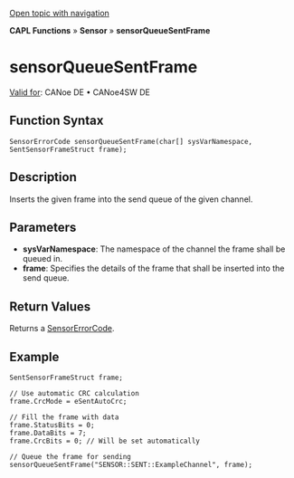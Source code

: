 [Open topic with navigation](../../../../../CANoeDEFamily.htm#Topics/CAPLFunctions/Sensor/Functions/CAPLfunctionSensorQueueSentFrame.md)

**CAPL Functions** » **Sensor** » **sensorQueueSentFrame**

# sensorQueueSentFrame

[Valid for](../../../Shared/FeatureAvailability.md): CANoe DE • CANoe4SW DE

## Function Syntax

```plaintext
SensorErrorCode sensorQueueSentFrame(char[] sysVarNamespace, SentSensorFrameStruct frame);
```

## Description

Inserts the given frame into the send queue of the given channel.

## Parameters

- **sysVarNamespace**: The namespace of the channel the frame shall be queued in.
- **frame**: Specifies the details of the frame that shall be inserted into the send queue.

## Return Values

Returns a [SensorErrorCode](../CAPLfunctionsSensorEnumeration.md).

## Example

```plaintext
SentSensorFrameStruct frame;

// Use automatic CRC calculation
frame.CrcMode = eSentAutoCrc;

// Fill the frame with data
frame.StatusBits = 0;
frame.DataBits = 7;
frame.CrcBits = 0; // Will be set automatically

// Queue the frame for sending
sensorQueueSentFrame("SENSOR::SENT::ExampleChannel", frame);
```
